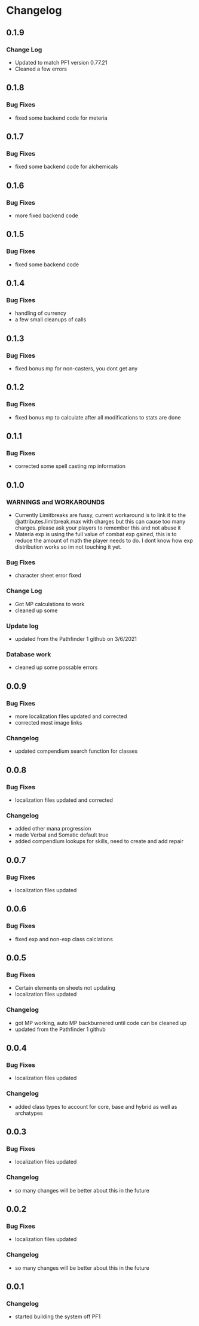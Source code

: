 # Changelog
## 0.1.9
### Change Log
- Updated to match PF1 version 0.77.21
- Cleaned a few errors

## 0.1.8

### Bug Fixes
- fixed some backend code for meteria

## 0.1.7

### Bug Fixes
- fixed some backend code for alchemicals

## 0.1.6

### Bug Fixes
- more fixed  backend code

## 0.1.5 

### Bug Fixes
- fixed some backend code

## 0.1.4

### Bug Fixes
- handling of currency
- a few small cleanups of calls

## 0.1.3

### Bug Fixes
- fixed bonus mp for non-casters, you dont get any

## 0.1.2

### Bug Fixes
- fixed bonus mp to calculate after all modifications to stats are done

## 0.1.1

### Bug Fixes
- corrected some spell casting mp information

## 0.1.0

### WARNINGS and WORKAROUNDS
- Currently Limitbreaks are fussy, current workaround is to link it to the @attributes.limitbreak.max with charges but this can cause too many charges. please ask your players to remember this and not abuse it
- Materia exp is using the full value of combat exp gained, this is to reduce the amount of math the player needs to do. I dont know how exp distribution works so im not touching it yet.

### Bug Fixes
- character sheet error fixed

### Change Log
- Got MP calculations to work
- cleaned up some 

### Update log
- updated from the Pathfinder 1 github on 3/6/2021

### Database work
- cleaned up some possable errors

## 0.0.9

### Bug Fixes

- more localization files updated and corrected
- corrected most image links

### Changelog

- updated compendium search function for classes


## 0.0.8

### Bug Fixes

- localization files updated and corrected

### Changelog

- added other mana progression
- made Verbal and Somatic default true
- added compendium lookups for skills, need to create and add repair

## 0.0.7

### Bug Fixes

- localization files updated

## 0.0.6 

### Bug Fixes

- fixed exp and non-exp class calclations


## 0.0.5

### Bug Fixes

- Certain elements on sheets not updating
- localization files updated

### Changelog

- got MP working, auto MP backburnered until code can be cleaned up
- updated from the Pathfinder 1 github

## 0.0.4

### Bug Fixes

- localization files updated

### Changelog

- added class types to account for core, base and hybrid as well as archatypes

## 0.0.3

### Bug Fixes

- localization files updated

### Changelog

- so many changes will be better about this in the future

## 0.0.2

### Bug Fixes

- localization files updated

### Changelog

- so many changes will be better about this in the future

## 0.0.1

### Changelog

- started building the system off PF1